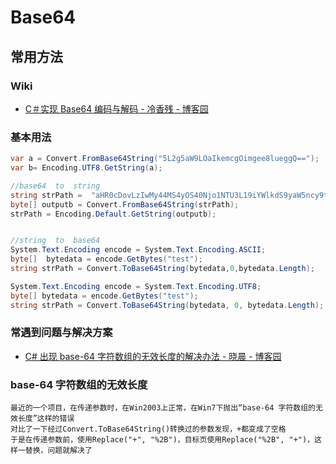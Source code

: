 # Base64

## 常用方法

### Wiki

- [C＃实现 Base64 编码与解码 - 冷香残 - 博客园](https://www.cnblogs.com/lxc89/p/6574475.html)

### 基本用法

```c#
var a = Convert.FromBase64String("5L2g5aW9LOaIkemcgOimgee8lueggQ==");
var b= Encoding.UTF8.GetString(a);

//base64  to  string
string strPath =  "aHR0cDovLzIwMy44MS4yOS40Njo1NTU3L19iYWlkdS9yaW5ncy9taWRpLzIwMDA3MzgwLTE2Lm1pZA==";
byte[] outputb = Convert.FromBase64String(strPath);
strPath = Encoding.Default.GetString(outputb);


//string  to  base64
System.Text.Encoding encode = System.Text.Encoding.ASCII;
byte[]  bytedata = encode.GetBytes("test");
string strPath = Convert.ToBase64String(bytedata,0,bytedata.Length);

System.Text.Encoding encode = System.Text.Encoding.UTF8;
byte[] bytedata = encode.GetBytes("test");
string strPath = Convert.ToBase64String(bytedata, 0, bytedata.Length);
```

### 常遇到问题与解决方案

- [C# 出现 base-64 字符数组的无效长度的解决办法 - 晓晨 - 博客园](https://www.cnblogs.com/chendaoyin/archive/2013/06/28/3161579.html)

### base-64 字符数组的无效长度

```text
最近的一个项目，在传递参数时，在Win2003上正常，在Win7下抛出“base-64 字符数组的无效长度”这样的错误
对比了一下经过Convert.ToBase64String()转换过的参数发现，+都变成了空格
于是在传递参数前，使用Replace("+", "%2B")，目标页使用Replace("%2B", "+")，这样一替换，问题就解决了
```
